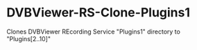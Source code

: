 # DVBViewer-RS-Clone-Plugins1
Clones DVBViewer REcording Service "Plugins1" directory to "Plugins[2..10]"
